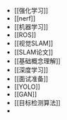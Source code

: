 - [[强化学习]]
- [[nerf]]
- [[机器学习]]
- [[ROS]]
- [[视觉SLAM]]
- [[SLAM论文]]
- [[基础概念理解]]
- [[深度学习]]
- [[面试准备]]
- [[YOLO]]
- [[GAN]]
- [[目标检测算法]]
-